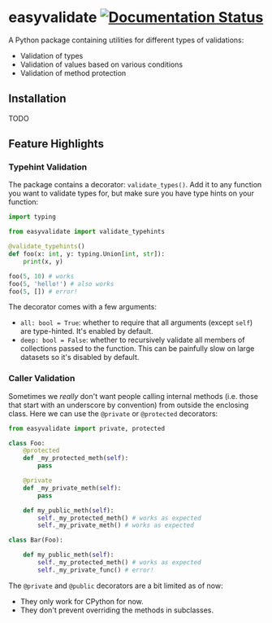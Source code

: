 # easyvalidate [![Documentation Status](https://readthedocs.org/projects/easyvalidate/badge/?version=latest)](https://easyvalidate.readthedocs.io/en/latest)

A Python package containing utilities for different types of validations:

- Validation of types
- Validation of values based on various conditions
- Validation of method protection


## Installation

TODO


## Feature Highlights

### Typehint Validation
The package contains a decorator: `validate_types()`. Add it to any
function you want to validate types for, but make sure you have type hints
on your function:

```py
import typing

from easyvalidate import validate_typehints

@validate_typehints()
def foo(x: int, y: typing.Union[int, str]):
    print(x, y)

foo(5, 10) # works
foo(5, 'hello!') # also works
foo(5, []) # error!
```

The decorator comes with a few arguments:
- `all: bool = True`: whether to require that all arguments (except `self`) are type-hinted. It's enabled by default.
- `deep: bool = False`: whether to recursively validate all members of collections passed to the function. This can be painfully slow on large datasets so it's disabled by default.


### Caller Validation
Sometimes we _really_ don't want people calling internal methods (i.e. those that start with an underscore by convention)
from outside the enclosing class. Here we can use the `@private` or `@protected` decorators:

```py
from easyvalidate import private, protected

class Foo:
    @protected
    def _my_protected_meth(self):
        pass

    @private
    def _my_private_meth(self):
        pass

    def my_public_meth(self):
        self._my_protected_meth() # works as expected
        self._my_private_meth() # works as expected

class Bar(Foo):

    def my_public_meth(self):
        self._my_protected_meth() # works as expected
        self._my_private_func() # error!
```

The `@private` and `@public` decorators are a bit limited as of now:
- They only work for CPython for now.
- They don't prevent overriding the methods in subclasses.

